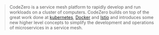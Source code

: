 > CodeZero is a service mesh platform to rapidly develop and run workloads on a cluster of computers. CodeZero builds on top of the great work done at [kubernetes](http://kubernetes.io), [Docker](http://docker.com) and [Istio](http://istio.io) and introduces some new higher level concepts to simplify the development and operations of microservices in a service mesh.